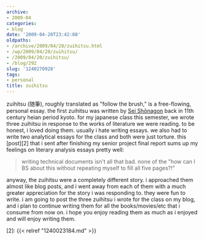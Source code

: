 ```yaml
---
archive:
- 2009-04
categories:
- blog
date: '2009-04-20T23:42:08'
oldpaths:
- /archive/2009/04/20/zuihitsu.html
- /wp/2009/04/20/zuihitsu/
- /2009/04/20/zuihitsu/
- /blog/292
slug: '1240270928'
tags:
- personal
title: zuihitsu
---
```


zuihitsu (随筆), roughly translated as "follow the brush," is
a free-flowing, personal essay. the first zuihitsu was written by [Sei
Shōnagon][1] back in 11th century heian period kyoto. for my japanese
class this semester, we wrote three zuihitsu in response to the works of
literature we were reading. to be honest, i loved doing them. usually
i hate writing essays. we also had to write two analytical essays for the
class and both were just torture. this [post][2] that i sent after
finishing my senior project final report sums up my feelings on literary
analysis essays pretty well: 

> writing technical documents isn't all that bad. none of the "how can
> I BS about this without repeating myself to fill all five pages?!"

anyway, the zuihitsu were a completely different story. i approached them
almost like blog posts, and i went away from each of them with a much
greater appreciation for the story i was responding to. they were fun to
write. i am going to post the three zuihitsu i wrote for the class on my
blog, and i plan to continue writing them for all the books/movies/etc
that i consume from now on. i hope you enjoy reading them as much as
i enjoyed and will enjoy writing them.

[1]: http://en.wikipedia.org/wiki/Sei_Shōnagon
[2]: {{< relref "1240023184.md" >}}

